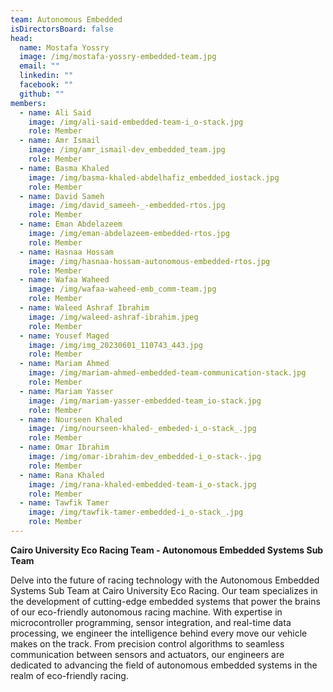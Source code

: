 ```yaml
---
team: Autonomous Embedded
isDirectorsBoard: false
head:
  name: Mostafa Yossry
  image: /img/mostafa-yossry-embedded-team.jpg
  email: ""
  linkedin: ""
  facebook: ""
  github: ""
members:
  - name: Ali Said
    image: /img/ali-said-embedded-team-i_o-stack.jpg
    role: Member
  - name: Amr Ismail
    image: /img/amr_ismail-dev_embedded_team.jpg
    role: Member
  - name: Basma Khaled
    image: /img/basma-khaled-abdelhafiz_embedded_iostack.jpg
    role: Member
  - name: David Sameh
    image: /img/david_sameeh-_-embedded-rtos.jpg
    role: Member
  - name: Eman Abdelazeem
    image: /img/eman-abdelazeem-embedded-rtos.jpg
    role: Member
  - name: Hasnaa Hossam
    image: /img/hasnaa-hossam-autonomous-embedded-rtos.jpg
    role: Member
  - name: Wafaa Waheed
    image: /img/wafaa-waheed-emb_comm-team.jpg
    role: Member
  - name: Waleed Ashraf Ibrahim
    image: /img/waleed-ashraf-ibrahim.jpeg
    role: Member
  - name: Yousef Maged
    image: /img/img_20230601_110743_443.jpg
    role: Member
  - name: Mariam Ahmed
    image: /img/mariam-ahmed-embedded-team-communication-stack.jpg
    role: Member
  - name: Mariam Yasser
    image: /img/mariam-yasser-embedded-team_io-stack.jpg
    role: Member
  - name: Nourseen Khaled
    image: /img/nourseen-khaled-_embeded-i_o-stack_.jpg
    role: Member
  - name: Omar Ibrahim
    image: /img/omar-ibrahim-dev_embedded-i_o-stack-.jpg
    role: Member
  - name: Rana Khaled
    image: /img/rana-khaled-embedded-team-i_o-stack.jpg
    role: Member
  - name: Tawfik Tamer
    image: /img/tawfik-tamer-embedded-i_o-stack_.jpg
    role: Member
---
```

**Cairo University Eco Racing Team - Autonomous Embedded Systems Sub Team**

Delve into the future of racing technology with the Autonomous Embedded Systems Sub Team at Cairo University Eco Racing. Our team specializes in the development of cutting-edge embedded systems that power the brains of our eco-friendly autonomous racing machine. With expertise in microcontroller programming, sensor integration, and real-time data processing, we engineer the intelligence behind every move our vehicle makes on the track. From precision control algorithms to seamless communication between sensors and actuators, our engineers are dedicated to advancing the field of autonomous embedded systems in the realm of eco-friendly racing.